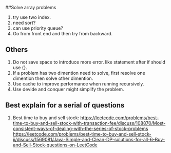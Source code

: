 ﻿##Solve array problems
1. try use two index.
2. need sort?
3. can use priority queue?
4. Go from front end and then try from backward.

## Others
1. Do not save space to introduce more error. like statement after if should use {}.
2. If a problem has two dimention need to solve, first resolve one dimention then solve other dimention.
3. Use cache to improve performance when running recursively.
4. Use devide and conquer might simplify the problem.

## Best explain for a serial of questions
1. Best time to buy and sell stock: 
https://leetcode.com/problems/best-time-to-buy-and-sell-stock-with-transaction-fee/discuss/108870/Most-consistent-ways-of-dealing-with-the-series-of-stock-problems
https://leetcode.com/problems/best-time-to-buy-and-sell-stock-ii/discuss/1569081/Java-Simple-and-Clean-DP-solutions-for-all-6-Buy-and-Sell-Stock-questions-on-LeetCode
